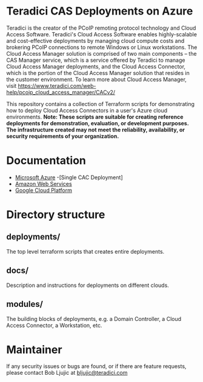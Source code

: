 # Teradici CAS Deployments on Azure
Teradici is the creator of the PCoIP remoting protocol technology and Cloud Access Software. Teradici's Cloud Access Software enables highly-scalable and cost-effective deployments by managing cloud compute costs and brokering PCoIP connections to remote Windows or Linux workstations. The Cloud Access Manager solution is comprised of two main components – the CAS Manager service, which is a service offered by Teradici to manage Cloud Access Manager deployments, and the Cloud Access Connector, which is the portion of the Cloud Access Manager solution that resides in the customer environment.  To learn more about Cloud Access Manager, visit https://www.teradici.com/web-help/pcoip_cloud_access_manager/CACv2/

This repository contains a collection of Terraform scripts for demonstrating how to deploy Cloud Access Connectors in a user's Azure cloud environments. __Note: These scripts are suitable for creating reference deployments for demonstration, evaluation, or development purposes. The infrastructure created may not meet the reliability, availability, or security requirements of your organization.__

# Documentation
- [Microsoft Azure](https://github.com/teradici/cloud_deployment_scripts/blob/master/docs/aws/README.md)
        -[Single CAC Deployment] 
- [Amazon Web Services](https://github.com/teradici/cloud_deployment_scripts/blob/master/docs/aws/README.md)
- [Google Cloud Platform](https://github.com/teradici/cloud_deployment_scripts/blob/master/docs/gcp/README.md)

# Directory structure
## deployments/
The top level terraform scripts that creates entire deployments.

## docs/
Description and instructions for deployments on different clouds.

## modules/
The building blocks of deployments, e.g. a Domain Controller, a Cloud Access
Connector, a Workstation, etc.


# Maintainer
If any security issues or bugs are found, or if there are feature requests, please contact Bob Ljujic at bljujic@teradici.com
